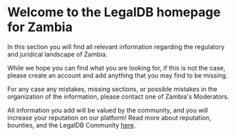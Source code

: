 <!-- TITLE: Zambia -->
<!-- SUBTITLE: Welcome to the legalDB home of Zambia -->

# Welcome to the LegalDB homepage for Zambia

In this section you will find all relevant information regarding the regulatory and juridical landscape of Zambia.

While we hope you can find what you are looking for, if this is not the case, please create an account and add anything that you may find to be missing.

For any case any mistakes, missing sections, or possible mistakes in the organization of the information, please contact one of Zambia's Moderators.

All information you add will be valued by the community, and you will increase your reputation on our platform! Read more about reputation, bounties, and the LegalDB Community [here](http://legaldb.herokuapp.com/legaldb/community).
